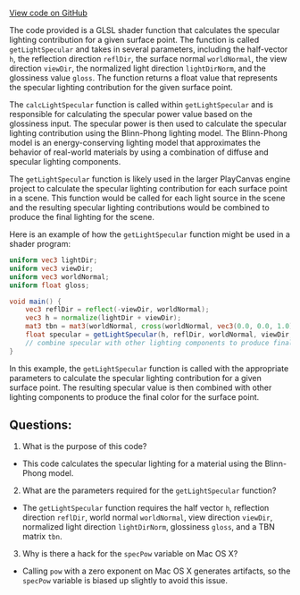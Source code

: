 [View code on GitHub](https://github.com/playcanvas/engine/src/scene/shader-lib/chunks/lit/frag/lightSpecularBlinn.js)

The code provided is a GLSL shader function that calculates the specular lighting contribution for a given surface point. The function is called `getLightSpecular` and takes in several parameters, including the half-vector `h`, the reflection direction `reflDir`, the surface normal `worldNormal`, the view direction `viewDir`, the normalized light direction `lightDirNorm`, and the glossiness value `gloss`. The function returns a float value that represents the specular lighting contribution for the given surface point.

The `calcLightSpecular` function is called within `getLightSpecular` and is responsible for calculating the specular power value based on the glossiness input. The specular power is then used to calculate the specular lighting contribution using the Blinn-Phong lighting model. The Blinn-Phong model is an energy-conserving lighting model that approximates the behavior of real-world materials by using a combination of diffuse and specular lighting components.

The `getLightSpecular` function is likely used in the larger PlayCanvas engine project to calculate the specular lighting contribution for each surface point in a scene. This function would be called for each light source in the scene and the resulting specular lighting contributions would be combined to produce the final lighting for the scene.

Here is an example of how the `getLightSpecular` function might be used in a shader program:

```glsl
uniform vec3 lightDir;
uniform vec3 viewDir;
uniform vec3 worldNormal;
uniform float gloss;

void main() {
    vec3 reflDir = reflect(-viewDir, worldNormal);
    vec3 h = normalize(lightDir + viewDir);
    mat3 tbn = mat3(worldNormal, cross(worldNormal, vec3(0.0, 0.0, 1.0)), cross(worldNormal, vec3(0.0, 1.0, 0.0)));
    float specular = getLightSpecular(h, reflDir, worldNormal, viewDir, normalize(lightDir), gloss, tbn);
    // combine specular with other lighting components to produce final color
}
```

In this example, the `getLightSpecular` function is called with the appropriate parameters to calculate the specular lighting contribution for a given surface point. The resulting specular value is then combined with other lighting components to produce the final color for the surface point.
## Questions: 
 1. What is the purpose of this code?
- This code calculates the specular lighting for a material using the Blinn-Phong model.

2. What are the parameters required for the `getLightSpecular` function?
- The `getLightSpecular` function requires the half vector `h`, reflection direction `reflDir`, world normal `worldNormal`, view direction `viewDir`, normalized light direction `lightDirNorm`, glossiness `gloss`, and a TBN matrix `tbn`.

3. Why is there a hack for the `specPow` variable on Mac OS X?
- Calling `pow` with a zero exponent on Mac OS X generates artifacts, so the `specPow` variable is biased up slightly to avoid this issue.